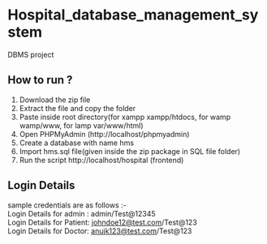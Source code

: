 # Hospital_database_management_system
DBMS project

## How to run ?
1. Download the zip file
2. Extract the file and copy the folder
3. Paste inside root directory(for xampp xampp/htdocs, for wamp wamp/www, for lamp var/www/html)
4. Open PHPMyAdmin (http://localhost/phpmyadmin)
5. Create a database with name hms
6. Import hms.sql file(given inside the zip package in SQL file folder)
7. Run the script http://localhost/hospital (frontend)

## Login Details
sample credentials are as follows :-<br>
Login Details for admin : admin/Test@12345<br>
Login Details for Patient: johndoe12@test.com/Test@123<br>
Login Details for Doctor: anujk123@test.com/Test@123<br>
